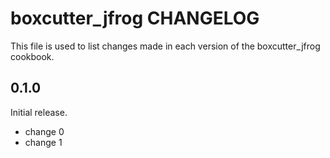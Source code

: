 # boxcutter_jfrog CHANGELOG

This file is used to list changes made in each version of the boxcutter_jfrog cookbook.

## 0.1.0

Initial release.

- change 0
- change 1
